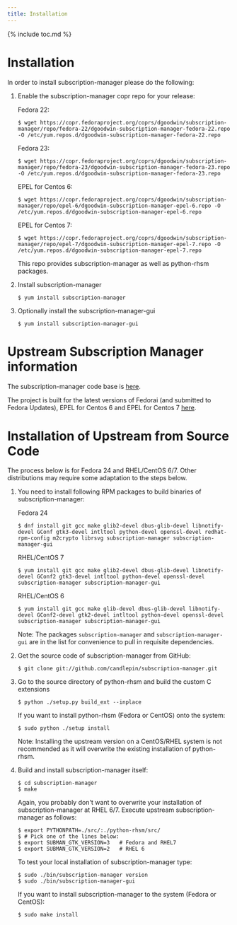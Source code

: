 ```yaml
---
title: Installation
---
```

{% include toc.md %}

# Installation

In order to install subscription-manager please do the following:

1. Enable the subscription-manager copr repo for your release:

   Fedora 22:

   ```console
   $ wget https://copr.fedoraproject.org/coprs/dgoodwin/subscription-manager/repo/fedora-22/dgoodwin-subscription-manager-fedora-22.repo -O /etc/yum.repos.d/dgoodwin-subscription-manager-fedora-22.repo
   ```

   Fedora 23:

   ```console
   $ wget https://copr.fedoraproject.org/coprs/dgoodwin/subscription-manager/repo/fedora-23/dgoodwin-subscription-manager-fedora-23.repo -O /etc/yum.repos.d/dgoodwin-subscription-manager-fedora-23.repo
   ```
   EPEL for Centos 6:

   ```console
   $ wget https://copr.fedoraproject.org/coprs/dgoodwin/subscription-manager/repo/epel-6/dgoodwin-subscription-manager-epel-6.repo -O /etc/yum.repos.d/dgoodwin-subscription-manager-epel-6.repo
   ```
   EPEL for Centos 7:

   ```console
   $ wget https://copr.fedoraproject.org/coprs/dgoodwin/subscription-manager/repo/epel-7/dgoodwin-subscription-manager-epel-7.repo -O /etc/yum.repos.d/dgoodwin-subscription-manager-epel-7.repo
   ```

   This repo provides subscription-manager as well as python-rhsm packages.

1. Install subscription-manager

   ```console
   $ yum install subscription-manager
   ```
1. Optionally install the subscription-manager-gui

   ```console
   $ yum install subscription-manager-gui
   ```


# Upstream Subscription Manager information
The subscription-manager code base is [here](http://github.com/candlepin/subscription-manager).

The project is built for the latest versions of Fedorai (and submitted to Fedora
Updates), EPEL for Centos 6 and EPEL for Centos 7
[here](https://copr.fedoraproject.org/coprs/dgoodwin/subscription-manager/).

# Installation of Upstream from Source Code

The process below is for Fedora 24 and RHEL/CentOS 6/7. Other distributions may
require some adaptation to the steps below.

1. You need to install following RPM packages to build binaries of
   subscription-manager:

   Fedora 24

   ```console
   $ dnf install git gcc make glib2-devel dbus-glib-devel libnotify-devel GConf gtk3-devel intltool python-devel openssl-devel redhat-rpm-config m2crypto librsvg subscription-manager subscription-manager-gui
   ```

   RHEL/CentOS 7

   ```console
   $ yum install git gcc make glib2-devel dbus-glib-devel libnotify-devel GConf2 gtk3-devel intltool python-devel openssl-devel subscription-manager subscription-manager-gui
   ```

   RHEL/CentOS 6

   ```console
   $ yum install git gcc make glib-devel dbus-glib-devel libnotify-devel GConf2-devel gtk2-devel intltool python-devel openssl-devel subscription-manager subscription-manager-gui
   ```

   Note: The packages `subscription-manager` and `subscription-manager-gui` are
   in the list for convenience to pull in requisite dependencies.

1. Get the source code of subscription-manager from GitHub:

   ```console
   $ git clone git://github.com/candlepin/subscription-manager.git
   ```

1. Go to the source directory of python-rhsm and build the custom C extensions

   ```console
   $ python ./setup.py build_ext --inplace
   ```

   If you want to install python-rhsm (Fedora or CentOS) onto the system:

   ```console
   $ sudo python ./setup install
   ```

   Note: Installing the upstream version on a CentOS/RHEL system is not
   recommended as it will overwrite the existing installation of python-rhsm.

1. Build and install subscription-manager itself:

   ```console
   $ cd subscription-manager
   $ make
   ```

   Again, you probably don't want to overwrite your installation of
   subscription-manager at RHEL 6/7. Execute upstream subscription-manager
   as follows:

   ```console
   $ export PYTHONPATH=./src/:./python-rhsm/src/
   $ # Pick one of the lines below:
   $ export SUBMAN_GTK_VERSION=3   # Fedora and RHEL7
   $ export SUBMAN_GTK_VERSION=2   # RHEL 6
   ```

   To test your local installation of subscription-manager type:

   ```console
   $ sudo ./bin/subscription-manager version
   $ sudo ./bin/subscription-manager-gui
   ```

   If you want to install subscription-manager to the system (Fedora or
   CentOS):

   ```console
   $ sudo make install
   ```
